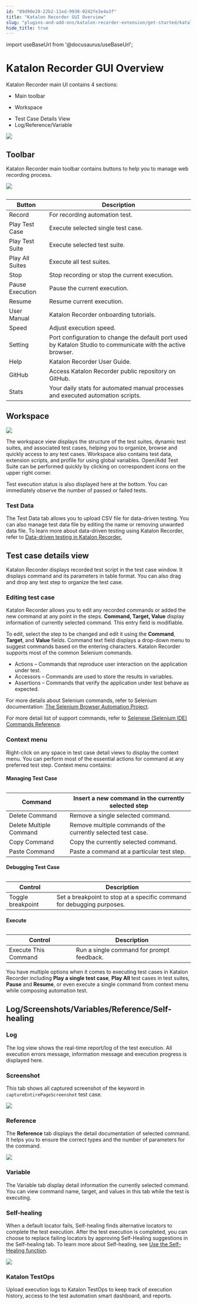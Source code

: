 ```yaml
---
id: "89d90e20-22b2-11ed-9930-0242fe3e4a3f"
title: "Katalon Recorder GUI Overview"
slug: "plugins-and-add-ons/katalon-recorder-extension/get-started/katalon-recorder-gui-overview"
hide_title: true
---
```

import useBaseUrl from '@docusaurus/useBaseUrl';


# <a id="id" class="anchor_top_offset"/><a id="ariaid-title1" class="anchor_top_offset"/><span xmlns="http://www.w3.org/1999/xhtml" className="ph">Katalon Recorder</span>  GUI Overview

<p xmlns="http://www.w3.org/1999/xhtml" className="p">Katalon Recorder main UI contains 4 sections:</p> 
<ul xmlns="http://www.w3.org/1999/xhtml" className="ul"><li className="li">Main toolbar</li><li className="li"><p className="p">Workspace</p></li><li className="li">Test Case Details View</li><li className="li">Log/Reference/Variable</li></ul> 
<p xmlns="http://www.w3.org/1999/xhtml" className="p"><img className="image" src={useBaseUrl("/89d4a150-22b2-11ed-9930-0242fe3e4a3f.png")} /></p> 

## <a id="id_1" class="anchor_top_offset"/>Toolbar

<p xmlns="http://www.w3.org/1999/xhtml" className="p">Katalon Recorder main toolbar contains buttons to help you to manage web recording process.</p> 
<p xmlns="http://www.w3.org/1999/xhtml" className="p"><img className="image" src={useBaseUrl("/89d1e230-22b2-11ed-9930-0242fe3e4a3f.png")} /></p> 
<table xmlns="http://www.w3.org/1999/xhtml" className="table"><caption /><colgroup><col /><col /></colgroup><thead className="thead"><tr className><th className="entry anchor_top_offset" id="id_1__entry__1">Button</th><th className="entry anchor_top_offset" id="id_1__entry__2">Description</th></tr></thead><tbody className="tbody"><tr className><td className="entry" headers="id_1__entry__1 id_1__entry__2 ">Record</td><td className="entry" headers="id_1__entry__1 id_1__entry__2 ">For recording automation test.</td></tr><tr className><td className="entry" headers="id_1__entry__1 id_1__entry__2 ">Play Test Case</td><td className="entry" headers="id_1__entry__1 id_1__entry__2 ">Execute selected single test case.</td></tr><tr className><td className="entry" headers="id_1__entry__1 id_1__entry__2 ">Play Test Suite</td><td className="entry" headers="id_1__entry__1 id_1__entry__2 ">Execute selected test suite.</td></tr><tr className><td className="entry" headers="id_1__entry__1 id_1__entry__2 ">Play All Suites</td><td className="entry" headers="id_1__entry__1 id_1__entry__2 ">Execute all test suites.</td></tr><tr className><td className="entry" headers="id_1__entry__1 id_1__entry__2 ">Stop</td><td className="entry" headers="id_1__entry__1 id_1__entry__2 ">Stop recording or stop the current execution.</td></tr><tr className><td className="entry" headers="id_1__entry__1 id_1__entry__2 ">Pause Execution</td><td className="entry" headers="id_1__entry__1 id_1__entry__2 ">Pause the current execution.</td></tr><tr className><td className="entry" headers="id_1__entry__1 id_1__entry__2 ">Resume</td><td className="entry" headers="id_1__entry__1 id_1__entry__2 ">Resume current execution.</td></tr><tr className><td className="entry" headers="id_1__entry__1 id_1__entry__2 ">User Manual</td><td className="entry" headers="id_1__entry__1 id_1__entry__2 ">Katalon Recorder onboarding tutorials.</td></tr><tr className><td className="entry" headers="id_1__entry__1 id_1__entry__2 "> Speed</td><td className="entry" headers="id_1__entry__1 id_1__entry__2 ">Adjust execution speed.</td></tr><tr className><td className="entry" headers="id_1__entry__1 id_1__entry__2 ">Setting</td><td className="entry" headers="id_1__entry__1 id_1__entry__2 ">Port configuration to change the default port used by Katalon Studio to communicate with the active browser.</td></tr><tr className><td className="entry" headers="id_1__entry__1 id_1__entry__2 ">Help</td><td className="entry" headers="id_1__entry__1 id_1__entry__2 ">Katalon Recorder User Guide.</td></tr><tr className><td className="entry" headers="id_1__entry__1 id_1__entry__2 ">GitHub</td><td className="entry" headers="id_1__entry__1 id_1__entry__2 ">Access Katalon Recorder public repository on GitHub.</td></tr><tr className><td className="entry" headers="id_1__entry__1 id_1__entry__2 ">Stats</td><td className="entry" headers="id_1__entry__1 id_1__entry__2 ">Your daily stats for automated manual processes and executed automation scripts. </td></tr></tbody></table> 

## <a id="id_2" class="anchor_top_offset"/>Workspace

<p xmlns="http://www.w3.org/1999/xhtml" className="p"><img className="image" width={350} src={useBaseUrl("/89d0a9b0-22b2-11ed-9930-0242fe3e4a3f.png")} /></p> 
<p xmlns="http://www.w3.org/1999/xhtml" className="p">The workspace view displays the structure of the test suites, dynamic test suites, and associated test cases, helping you to organize, browse and quickly access to any test cases. Workspace also contains test data, extension scripts, and profile for using global variables. Open/Add Test Suite can be performed quickly by clicking on correspondent icons on the upper right corner.</p> 
<p xmlns="http://www.w3.org/1999/xhtml" className="p">Test execution status is also displayed here at the bottom. You can immediately observe the number of passed or failed tests.</p> 

### <a id="id_14" class="anchor_top_offset"/>Test Data

<p xmlns="http://www.w3.org/1999/xhtml" className="p">The <span className="ph uicontrol">Test Data</span> tab allows you to upload CSV file for data-driven testing. You can also manage test data file by editing the name or removing unwanted data file. To learn more about data-driven testing using Katalon Recorder, refer to <a className="xref" href="#">Data-driven testing in Katalon Recorder.</a></p> 

## <a id="id_3" class="anchor_top_offset"/>Test case details view

<p xmlns="http://www.w3.org/1999/xhtml" className="p">Katalon Recorder displays recorded test script in the test case window. It displays command and its parameters in table format. You can also drag and drop any test step to organize the test case.</p> 

### <a id="id_4" class="anchor_top_offset"/>Editing test case

<p xmlns="http://www.w3.org/1999/xhtml" className="p">Katalon Recorder allows you to edit any recorded commands or added the new command at any point in the steps. <strong className="ph b">Command, Target, Value</strong> display information of currently selected command. This entry field is modifiable.</p> 
<p xmlns="http://www.w3.org/1999/xhtml" className="p">To edit, select the step to be changed and edit it using the <strong className="ph b">Command</strong>, <strong className="ph b">Target</strong>, and <strong className="ph b">Value</strong> fields. Command text field displays a drop-down menu to suggest commands based on the entering characters. Katalon Recorder supports most of the common Selenium commands.</p> 
<ul xmlns="http://www.w3.org/1999/xhtml" className="ul"><li className="li">Actions – Commands that reproduce user interaction on the application under test.</li><li className="li">Accessors – Commands are used to store the results in variables.</li><li className="li">Assertions – Commands that verify the application under test behave as expected.</li></ul> 
<p xmlns="http://www.w3.org/1999/xhtml" className="p">For more details about Selenium commands, refer to Selenium documentation: <a className="xref j-external-link" href="http://www.seleniumhq.org/docs/02_selenium_ide.jsp#selenium-commands-selenese" target="_blank">The Selenium Browser Automation Project</a>.</p> 
<p xmlns="http://www.w3.org/1999/xhtml" className="p">For more detail list of support commands, refer to <a className="xref" href="/docs/plugins-and-add-ons/katalon-recorder-extension/get-your-job-done/automate-scenarios/selenese-selenium-ide-commands-reference">Selenese (Selenium IDE) Commands Reference</a>.</p> 

### <a id="id_5" class="anchor_top_offset"/>Context menu

<p xmlns="http://www.w3.org/1999/xhtml" className="p">Right-click on any space in test case detail views to display the context menu. You can perform most of the essential actions for command at any preferred test step. Context menu contains:</p> 
<h4 xmlns="http://www.w3.org/1999/xhtml" className="title topictitle4 anchor_top_offset" id="id_6">Managing Test Case</h4> 
<table xmlns="http://www.w3.org/1999/xhtml" className="table"><caption /><colgroup><col /><col /></colgroup><thead className="thead"><tr className><th className="entry anchor_top_offset" id="id_6__entry__1">Command</th><th className="entry anchor_top_offset" id="id_6__entry__2">Insert a new command in the currently selected step</th></tr></thead><tbody className="tbody"><tr className><td className="entry" headers="id_6__entry__1 id_6__entry__2 ">Delete Command</td><td className="entry" headers="id_6__entry__1 id_6__entry__2 ">Remove a single selected command.</td></tr><tr className><td className="entry" headers="id_6__entry__1 id_6__entry__2 ">Delete Multiple Command</td><td className="entry" headers="id_6__entry__1 id_6__entry__2 ">Remove multiple commands of the currently selected test case.</td></tr><tr className><td className="entry" headers="id_6__entry__1 id_6__entry__2 ">Copy Command</td><td className="entry" headers="id_6__entry__1 id_6__entry__2 ">Copy the currently selected command.</td></tr><tr className><td className="entry" headers="id_6__entry__1 id_6__entry__2 ">Paste Command</td><td className="entry" headers="id_6__entry__1 id_6__entry__2 ">Paste a command at a particular test step.</td></tr></tbody></table> 
<h4 xmlns="http://www.w3.org/1999/xhtml" className="title topictitle4 anchor_top_offset" id="id_7">Debugging Test Case</h4> 
<table xmlns="http://www.w3.org/1999/xhtml" className="table"><caption /><colgroup><col style={{width: '50%'}} /><col style={{width: '50%'}} /></colgroup><thead className="thead"><tr className><th className="entry anchor_top_offset" id="id_7__entry__1">Control</th><th className="entry anchor_top_offset" id="id_7__entry__2">Description</th></tr></thead><tbody className="tbody"><tr className><td className="entry" headers="id_7__entry__1 id_7__entry__2 ">Toggle breakpoint</td><td className="entry" headers="id_7__entry__1 id_7__entry__2 ">Set a breakpoint to stop at a specific command for debugging purposes.</td></tr></tbody></table> 
<h4 xmlns="http://www.w3.org/1999/xhtml" className="title topictitle4 anchor_top_offset" id="id_8">Execute</h4> 
<table xmlns="http://www.w3.org/1999/xhtml" className="table"><caption /><colgroup><col style={{width: '50%'}} /><col style={{width: '50%'}} /></colgroup><thead className="thead"><tr className><th className="entry anchor_top_offset" id="id_8__entry__1">Control</th><th className="entry anchor_top_offset" id="id_8__entry__2">Description</th></tr></thead><tbody className="tbody"><tr className><td className="entry" headers="id_8__entry__1 id_8__entry__2 ">Execute This Command</td><td className="entry" headers="id_8__entry__1 id_8__entry__2 ">Run a single command for prompt feedback.</td></tr></tbody></table> 
<p xmlns="http://www.w3.org/1999/xhtml" className="p">You have multiple options when it comes to executing test cases in Katalon Recorder including <strong className="ph b">Play a single test case</strong>, <strong className="ph b">Play All</strong> test cases in test suites, <strong className="ph b">Pause</strong> and <strong className="ph b">Resume</strong>, or even execute a single command from context menu while composing automation test.</p> 

## <a id="id_9" class="anchor_top_offset"/>Log/Screenshots/Variables/Reference/Self-healing


### <a id="id_10" class="anchor_top_offset"/>Log

<p xmlns="http://www.w3.org/1999/xhtml" className="p">The log view shows the real-time report/log of the test execution. All execution errors message, information message and execution progress is displayed here.</p> 

### <a id="id_11" class="anchor_top_offset"/>Screenshot

<p xmlns="http://www.w3.org/1999/xhtml" className="p">This tab shows all captured screenshot of the keyword in <code className="ph codeph">captureEntirePageScreenshot</code> test case.</p> 
<p xmlns="http://www.w3.org/1999/xhtml" className="p"><img className="image" src={useBaseUrl("/89d9f880-22b2-11ed-9930-0242fe3e4a3f.png")} /></p> 

### <a id="id_12" class="anchor_top_offset"/>Reference

<p xmlns="http://www.w3.org/1999/xhtml" className="p">The <strong className="ph b">Reference</strong> tab displays the detail documentation of selected command. It helps you to ensure the correct types and the number of parameters for the command.</p> 
<p xmlns="http://www.w3.org/1999/xhtml" className="p"><img className="image" src={useBaseUrl("/89d823c0-22b2-11ed-9930-0242fe3e4a3f.png")} /></p> 

### <a id="id_13" class="anchor_top_offset"/>Variable

<p xmlns="http://www.w3.org/1999/xhtml" className="p">The Variable tab display detail information the currently selected command. You can view command name, target, and values in this tab while the test is executing.</p> 

### <a id="concept-3282" class="anchor_top_offset"/>Self-healing

<p xmlns="http://www.w3.org/1999/xhtml" className="p">When a default locator fails, Self-healing finds alternative locators to complete the test execution. After the test execution is completed, you can choose to replace failing locators by approving Self-Healing suggestions in the <span className="ph uicontrol">Self-healing</span> tab. To learn more about Self-healing, see <a className="xref" href="#">Use the Self-Healing function</a>.</p> 
<p xmlns="http://www.w3.org/1999/xhtml" className="p"><img className="image" src={useBaseUrl("/89cd0030-22b2-11ed-9930-0242fe3e4a3f.png")} /></p> 

### <a id="id_15" class="anchor_top_offset"/>Katalon TestOps

<p xmlns="http://www.w3.org/1999/xhtml" className="p">Upload execution logs to Katalon TestOps to keep track of execution history, access to the test automation smart dashboard, and reports.</p> 
